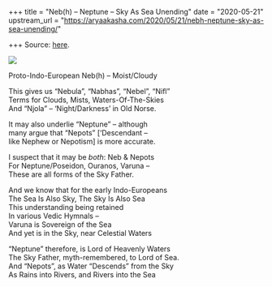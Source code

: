 +++
title = "Neb(h) – Neptune – Sky As Sea Unending"
date = "2020-05-21"
upstream_url = "https://aryaakasha.com/2020/05/21/nebh-neptune-sky-as-sea-unending/"

+++
Source: [here](https://aryaakasha.com/2020/05/21/nebh-neptune-sky-as-sea-unending/).

![](https://aryaakasha.files.wordpress.com/2020/05/98955789_10163570007540574_8649970263338778624_n.jpg?w=720)

Proto-Indo-European Neb(h) – Moist/Cloudy

This gives us “Nebula”, “Nabhas”, “Nebel”, “Nifl”  
Terms for Clouds, Mists, Waters-Of-The-Skies  
And “Njola” – ‘Night/Darkness’ in Old Norse.

It may also underlie “Neptune” – although  
many argue that “Nepots” \[‘Descendant –  
like Nephew or Nepotism\] is more accurate.

I suspect that it may be *both*: Neb & Nepots  
For Neptune/Poseidon, Ouranos, Varuna –  
These are all forms of the Sky Father.

And we know that for the early Indo-Europeans  
The Sea Is Also Sky, The Sky Is Also Sea  
This understanding being retained  
In various Vedic Hymnals –  
Varuna is Sovereign of the Sea  
And yet is in the Sky, near Celestial Waters

“Neptune” therefore, is Lord of Heavenly Waters  
The Sky Father, myth-remembered, to Lord of Sea.  
And “Nepots”, as Water “Descends” from the Sky  
As Rains into Rivers, and Rivers into the Sea
